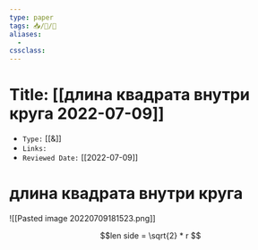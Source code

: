 ```yaml
---
type: paper
tags: 📥️/📜️/🔢
aliases:
  - 
cssclass: 
---
```




# Title: **[[длина квадрата внутри круга 2022-07-09]]**
- `Type:` [[&]]
- `Links:`
- `Reviewed Date:` [[2022-07-09]]


# длина квадрата внутри круга

![[Pasted image 20220709181523.png]]


$$len side = \sqrt{2} * r $$